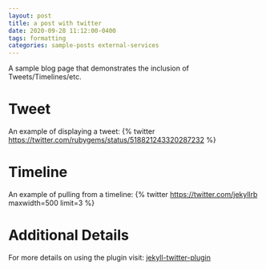 ```yaml
---
layout: post
title: a post with twitter
date: 2020-09-28 11:12:00-0400
tags: formatting
categories: sample-posts external-services
---
```

A sample blog page that demonstrates the inclusion of Tweets/Timelines/etc.

# Tweet
An example of displaying a tweet:
{% twitter https://twitter.com/rubygems/status/518821243320287232 %}

# Timeline
An example of pulling from a timeline:
{% twitter https://twitter.com/jekyllrb maxwidth=500 limit=3 %}

# Additional Details
For more details on using the plugin visit: [jekyll-twitter-plugin](https://github.com/rob-murray/jekyll-twitter-plugin)
